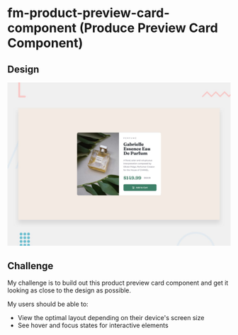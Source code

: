 # fm-product-preview-card-component (Produce Preview Card Component)
## Design

![Design Preview](./design/desktop-preview.jpg)

## Challenge

My challenge is to build out this product preview card component and get it looking as close to the design as possible.

My users should be able to:

- View the optimal layout depending on their device's screen size
- See hover and focus states for interactive elements